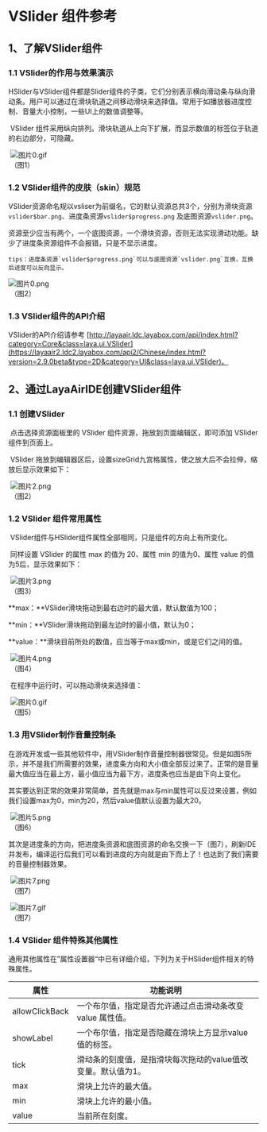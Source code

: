 # VSlider 组件参考



## 1、了解VSlider组件

### 1.1 VSlider的作用与效果演示

​	HSlider与VSlider组件都是Slider组件的子类，它们分别表示横向滑动条与纵向滑动条。用户可以通过在滑块轨道之间移动滑块来选择值。常用于如播放器进度控制、音量大小控制，一些UI上的数值调整等。

​      VSlider 组件采用纵向排列。滑块轨道从上向下扩展，而显示数值的标签位于轨道的右边部分，可隐藏。

​      ![图片0.gif](img/0.gif)<br/>
​    （图1）



### 1.2 VSlider组件的皮肤（skin）规范

​	VSlider资源命名规以vsliser为前缀名，它的默认资源总共3个，分别为滑块资源`vslider$bar.png`、进度条资源`vslider$progress.png` 及底图资源`vslider.png`。

​	资源至少应当有两个，一个底图资源，一个滑块资源，否则无法实现滑动功能。缺少了进度条资源组件不会报错，只是不显示进度。

 	tips：进度条资源`vslider$progress.png`可以与底图资源`vslider.png`互换，互换后进度可以反向显示。

![图片0.png](img/1.png)<br/>
​    （图2）



### 1.3 VSlider组件的API介绍

VSlider的API介绍请参考 [http://layaair.ldc.layabox.com/api/index.html?category=Core&class=laya.ui.VSlider](https://layaair2.ldc2.layabox.com/api2/Chinese/index.html?version=2.9.0beta&type=2D&category=UI&class=laya.ui.VSlider)。



## 2、通过LayaAirIDE创建VSlider组件

### 1.1 创建VSlider

​        点击选择资源面板里的 VSlider 组件资源，拖放到页面编辑区，即可添加 VSlider 组件到页面上。

​       VSlider 拖放到编辑器区后，设置sizeGrid九宫格属性，使之放大后不会拉伸，缩放后显示效果如下：

​        ![图片2.png](img/2.png)<br/>
​    （图2）

### 1.2 VSlider 组件常用属性

​        VSlider组件与HSlider组件属性全部相同，只是组件的方向上有所变化。

​	同样设置 VSlider 的属性 max 的值为 20、属性 min 的值为0、属性 value 的值为5后，显示效果如下：

​        ![图片3.png](img/3.png)<br/>
​    （图3）

**max：**VSlider滑块拖动到最右边时的最大值，默认数值为100；

**min：**VSlider滑块拖动到最左边时的最小值，默认为0；

**value：**滑块目前所处的数值，应当等于max或min，或是它们之间的值。

​        ![图片4.png](img/4.png)<br/>
​    （图4）

​        在程序中运行时，可以拖动滑块来选择值：

​        ![图片0.gif](img/0.gif)<br/>
​    （图5）



### 1.3 用VSlider制作音量控制条

在游戏开发或一些其他软件中，用VSlider制作音量控制器很常见。但是如图5所示，并不是我们所需要的效果，进度条方向和大小值全部反过来了。正常的是音量最大值应当在最上方，最小值应当为最下方，进度条也应当是由下向上变化。

其实要达到正常的效果非常简单，首先就是max与min属性可以反过来设置，例如我们设置max为0，min为20，然后value值默认设置为最大20。

​        ![图片5.png](img/5.png)<br/>
​    （图6）

其次是进度条的方向，把进度条资源和底图资源的命名交换一下（图7），刷新IDE并发布，编译运行后我们可以看到进度的方向就是由下而上了！也达到了我们需要的音量控制器效果。

​        ![图片7.png](img/6.png)<br/>
​    （图7）

​         ![图片7.gif](img/7.gif)<br/>
​    （图7）



### 1.4 VSlider 组件特殊其他属性

 通用其他属性在”属性设置器“中已有详细介绍，下列为关于HSlider组件相关的特殊属性。

| **属性**       | **功能说明**                                                 |
| -------------- | ------------------------------------------------------------ |
| allowClickBack | 一个布尔值，指定是否允许通过点击滑动条改变 value 属性值。    |
| showLabel      | 一个布尔值，指定是否隐藏在滑块上方显示value值的标签。        |
| tick           | 滑动条的刻度值，是指滑块每次拖动的value值改变量。默认值为1。 |
| max            | 滑块上允许的最大值。                                         |
| min            | 滑块上允许的最小值。                                         |
| value          | 当前所在刻度。                                               |

 

